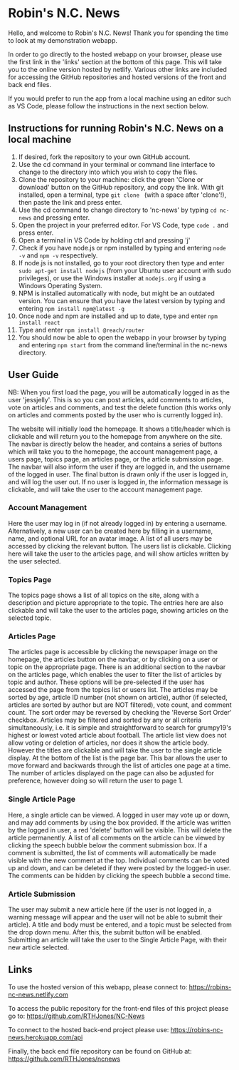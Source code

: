 # Robin's N.C. News #

Hello, and welcome to Robin's N.C. News! Thank you for spending the time to look at my demonstration webapp. 

In order to go directly to the hosted webapp on your browser, please use the first link in the 'links' section at the bottom of this page. This will take you to the online version hosted by netlify. Various other links are included for accessing the GitHub repositories and hosted versions of the front and back end files. 

If you would prefer to run the app from a local machine using an editor such as VS Code, please follow the instructions in the next section below.

## Instructions for running Robin's N.C. News on a local machine ##

1. If desired, fork the repository to your own GitHub account.
2. Use the cd command in your terminal or command line interface to change to the directory into which you wish to copy the files.
3. Clone the repository to your machine: click the green 'Clone or download' button on the GitHub repository, and copy the link. With git installed, open a terminal, type `git clone ` (with a space after 'clone'!), then paste the link and press enter. 
4. Use the cd command to change directory to 'nc-news' by typing `cd nc-news` and pressing enter.
5. Open the project in your preferred editor. For VS Code, type `code .` and press enter.
6. Open a terminal in VS Code by holding ctrl and pressing 'j'
7. Check if you have node.js or npm installed by typing and entering `node -v` and `npm -v` respectively.
8. If node.js is not installed, go to your root directory then type and enter `sudo apt-get install nodejs` (from your Ubuntu user account with sudo privileges), or use the Windows installer at `nodejs.org` if using a Windows Operating System. 
9. NPM is installed automatically with node, but might be an outdated version. You can ensure that you have the latest version by typing and entering `npm install npm@latest -g`
10. Once node and npm are installed and up to date, type and enter `npm install react`
11. Type and enter `npm install @reach/router`
12. You should now be able to open the webapp in your browser by typing and entering `npm start` from the command line/terminal in the nc-news directory.

## User Guide ##

NB: When you first load the page, you will be automatically logged in as the user 'jessjelly'. This is so you can post articles, add comments to articles, vote on articles and comments, and test the delete function (this works only on articles and comments posted by the user who is currently logged in).

The website will initially load the homepage. It shows a title/header which is clickable and will return you to the homepage from anywhere on the site. The navbar is directly below the header, and contains a series of buttons which will take you to the homepage, the account management page, a users page, topics page, an articles page, or the article submission page. The navbar will also inform the user if they are logged in, and the username of the logged in user. The final button is drawn only if the user is logged in, and will log the user out. If no user is logged in, the information message is clickable, and will take the user to the account management page.

### Account Management ###

Here the user may log in (if not already logged in) by entering a username. Alternatively, a new user can be created here by filling in a username, name, and optional URL for an avatar image. A list of all users may be accessed by clicking the relevant button. The users list is clickable. Clicking here will take the user to the articles page, and will show articles written by the user selected.

### Topics Page ###

The topics page shows a list of all topics on the site, along with a description and picture appropriate to the topic. The entries here are also clickable and will take the user to the articles page, showing articles on the selected topic.

### Articles Page ###

The articles page is accessible by clicking the newspaper image on the homepage, the articles button on the navbar, or by clicking on a user or topic on the appropriate page. There is an additional section to the navbar on the articles page, which enables the user to filter the list of articles by topic and author. These options will be pre-selected if the user has accessed the page from the topics list or users list. The articles may be sorted by age, article ID number (not shown on article), author (if selected, articles are sorted by author but are NOT filtered), vote count, and comment count. The sort order may be reversed by checking the 'Reverse Sort Order' checkbox. Articles may be filtered and sorted by any or all criteria simultaneously, i.e. it is simple and straightforward to search for grumpy19's highest or lowest voted article about football. The article list view does not allow voting or deletion of articles, nor does it show the article body. However the titles are clickable and will take the user to the single article display. At the bottom of the list is the page bar. This bar allows the user to move forward and backwards through the list of articles one page at a time. The number of articles displayed on the page can also be adjusted for preference, however doing so will return the user to page 1.

### Single Article Page ###

Here, a single article can be viewed. A logged in user may vote up or down, and may add comments by using the box provided. If the article was written by the logged in user, a red 'delete' button will be visible. This will delete the article permanently. A list of all comments on the article can be viewed by clicking the speech bubble below the comment submission box. If a comment is submitted, the list of comments will automatically be made visible with the new comment at the top. Individual comments can be voted up and down, and can be deleted if they were posted by the logged-in user. The comments can be hidden by clicking the speech bubble a second time.


### Article Submission ###

The user may submit a new article here (if the user is not logged in, a warning message will appear and the user will not be able to submit their article). A title and body must be entered, and a topic must be selected from the drop down menu. After this, the submit button will be enabled. Submitting an article will take the user to the Single Article Page, with their new article selected.

## Links ##

To use the hosted version of this webapp, please connect to: https://robins-nc-news.netlify.com

To access the public repository for the front-end files of this project please go to: https://github.com/RTHJones/NC-News

To connect to the hosted back-end project please use: https://robins-nc-news.herokuapp.com/api

Finally, the back end file repository can be found on GitHub at: https://github.com/RTHJones/ncnews